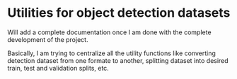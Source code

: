 # Utilities for object detection datasets

Will add a complete documentation once I am done with the complete 
development of 
the project.

Basically, I am trying to centralize all the utility functions 
like converting detection dataset from
one formate to another, splitting dataset into desired
train, test and validation splits, etc.